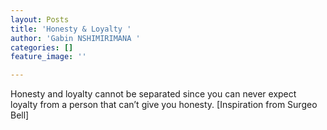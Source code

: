 ```yaml
---
layout: Posts
title: 'Honesty & Loyalty '
author: 'Gabin NSHIMIRIMANA '
categories: []
feature_image: ''

---
```

Honesty and loyalty cannot be separated since you can never expect loyalty from a person that can’t give you honesty. \[Inspiration from Surgeo Bell\]